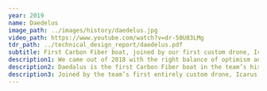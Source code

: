 ```yaml
---
year: 2019
name: Daedelus
image_path: ../images/history/daedelus.jpg
video_path: https://www.youtube.com/watch?v=dr-50U83LMg
tdr_path: ../technical_design_report/daedelus.pdf
subtitle: First Carbon Fiber boat, joined by our first custom drone, Icarus
description1: We came out of 2018 with the right balance of optimism and frustration with the result of competition. We wanted to make a change and Daedalus is the culmination of every sub team going above and beyond anything we have ever attempted on this team.
description2: Daedalus is the first Carbon Fiber boat in the team’s history, it’s the first time we have used a custom implementation of Robot Operation System (ROS), and the first time overhauling almost every piece of hardware we have both on, and inside the boat.
description3: Joined by the team’s first entirely custom drone, Icarus, our entry into RoboBoat 2019 is perhaps our most daring attempt yet. Detroit as whole, and our biggest supporters in Michigan are making a comeback, we’ve stepped up to do our part too.
---
```

